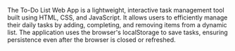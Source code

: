 The To-Do List Web App is a lightweight, interactive task management tool built using HTML, CSS, and JavaScript. It allows users to efficiently manage their daily tasks by adding, completing, and removing items from a dynamic list. The application uses the browser's localStorage to save tasks, ensuring persistence even after the browser is closed or refreshed.
